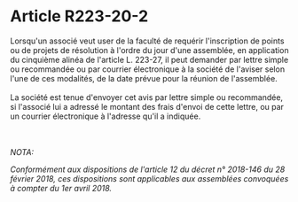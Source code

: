 # Article R223-20-2

<p>Lorsqu'un associé veut user de la faculté de requérir l'inscription de points ou de projets de résolution à l'ordre du jour d'une assemblée, en application du cinquième alinéa de l'article L. 223-27, il peut demander par lettre simple ou recommandée ou par courrier électronique à la société de l'aviser selon l'une de ces modalités, de la date prévue pour la réunion de l'assemblée. <br/><br/>La société est tenue d'envoyer cet avis par lettre simple ou recommandée, si l'associé lui a adressé le montant des frais d'envoi de cette lettre, ou par un courrier électronique à l'adresse qu'il a indiquée.</p><br/><br/><i>NOTA:<p>Conformément aux dispositions de l'article 12 du décret n° 2018-146 du 28 février 2018, ces dispositions sont applicables aux assemblées convoquées à compter du 1er avril 2018.</p></i>